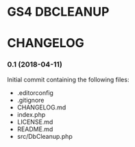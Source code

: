 GS4 DBCLEANUP
=============

# CHANGELOG

### 0.1 (2018-04-11)
Initial commit containing the following files:
* .editorconfig
* .gitignore
* CHANGELOG.md
* index.php
* LICENSE.md
* README.md
* src/DbCleanup.php